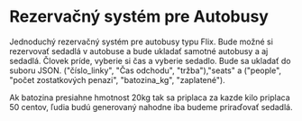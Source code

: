 # Rezervačný systém pre Autobusy
Jednoduchý rezervačný systém pre autobusy typu Flix. Bude možné si rezervovať sedadlá v autobuse a bude ukladať samotné autobusy a aj sedadlá. Človek príde, vyberie si čas a vyberie sedadlo. Bude sa ukladať do suboru JSON. ("číslo_linky", "Čas odchodu", "tržba"),"seats" a ("people", "počet zostatkových penazi", "batozina_kg", "zaplatené").

Ak batozina presiahne hmotnost 20kg tak sa priplaca za kazde kilo priplaca 50 centov, ľudia budú generovaný nahodne iba budeme priraďovať sedadlá.
